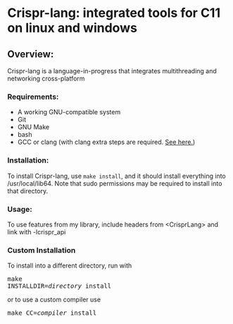 # Crispr-lang: integrated tools for C11 on linux and windows

## Overview:
  Crispr-lang is a language-in-progress that integrates multithreading and networking cross-platform

### Requirements:
- A working GNU-compatible system
- Git
- GNU Make
- bash
- GCC or clang (with clang extra steps are required. [See here.](#custom-installation))

### Installation:
  To install Crispr-lang, use `make install`, and it should install everything into /usr/local/lib64. Note that sudo permissions may be required to install into that directory.

### Usage:
  To use features from my library, include headers from \<CrisprLang\> and link with -lcrispr\_api

### Custom Installation
  To install into a different directory, run with <pre>make INSTALLDIR=*directory* install</pre> or to use a custom compiler use <pre>make CC=*compiler* install</pre>
